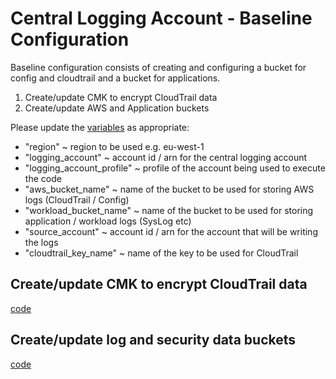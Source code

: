 # Central Logging Account - Baseline Configuration
Baseline configuration consists of creating and configuring a bucket for config and cloudtrail and a bucket for applications.

1. Create/update CMK to encrypt CloudTrail data
2. Create/update AWS and Application buckets

Please update the [variables](variables.tf) as appropriate:

- "region" ~ region to be used e.g. eu-west-1
- "logging_account" ~ account id / arn for the central logging account 
- "logging_account_profile" ~ profile of the account being used to execute the code
- "aws_bucket_name" ~ name of the bucket to be used for storing AWS logs (CloudTrail / Config)
- "workload_bucket_name" ~ name of the bucket to be used for storing application / workload logs (SysLog etc)
- "source_account" ~ account id / arn for the account that will be writing the logs
- "cloudtrail_key_name" ~ name of the key to be used for CloudTrail

## Create/update CMK to encrypt CloudTrail data
[code](cmk.tf)

## Create/update log and security data buckets
[code](buckets.tf)
